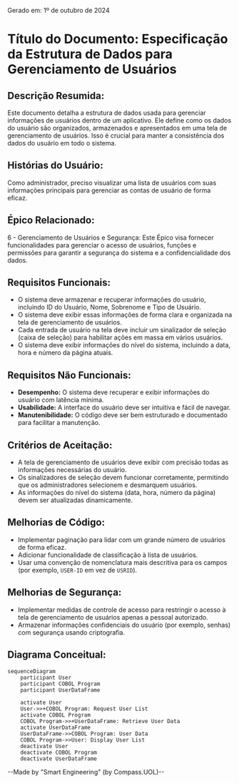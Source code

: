 Gerado em: 1º de outubro de 2024

# **Título do Documento:** Especificação da Estrutura de Dados para Gerenciamento de Usuários

## **Descrição Resumida:**

Este documento detalha a estrutura de dados usada para gerenciar informações de usuários dentro de um aplicativo. Ele define como os dados do usuário são organizados, armazenados e apresentados em uma tela de gerenciamento de usuários. Isso é crucial para manter a consistência dos dados do usuário em todo o sistema.

## **Histórias do Usuário:**

Como administrador, preciso visualizar uma lista de usuários com suas informações principais para gerenciar as contas de usuário de forma eficaz.

## **Épico Relacionado:**

6 - Gerenciamento de Usuários e Segurança: Este Épico visa fornecer funcionalidades para gerenciar o acesso de usuários, funções e permissões para garantir a segurança do sistema e a confidencialidade dos dados.

## **Requisitos Funcionais:**

- O sistema deve armazenar e recuperar informações do usuário, incluindo ID do Usuário, Nome, Sobrenome e Tipo de Usuário.
- O sistema deve exibir essas informações de forma clara e organizada na tela de gerenciamento de usuários.
- Cada entrada de usuário na tela deve incluir um sinalizador de seleção (caixa de seleção) para habilitar ações em massa em vários usuários.
- O sistema deve exibir informações do nível do sistema, incluindo a data, hora e número da página atuais.

## **Requisitos Não Funcionais:**

- **Desempenho:** O sistema deve recuperar e exibir informações do usuário com latência mínima.
- **Usabilidade:** A interface do usuário deve ser intuitiva e fácil de navegar.
- **Manutenibilidade:** O código deve ser bem estruturado e documentado para facilitar a manutenção.

## **Critérios de Aceitação:**

- A tela de gerenciamento de usuários deve exibir com precisão todas as informações necessárias do usuário.
- Os sinalizadores de seleção devem funcionar corretamente, permitindo que os administradores selecionem e desmarquem usuários.
- As informações do nível do sistema (data, hora, número da página) devem ser atualizadas dinamicamente.

## **Melhorias de Código:**

- Implementar paginação para lidar com um grande número de usuários de forma eficaz.
- Adicionar funcionalidade de classificação à lista de usuários.
- Usar uma convenção de nomenclatura mais descritiva para os campos (por exemplo, `USER-ID` em vez de `USRID`).

## **Melhorias de Segurança:**

- Implementar medidas de controle de acesso para restringir o acesso à tela de gerenciamento de usuários apenas a pessoal autorizado.
- Armazenar informações confidenciais do usuário (por exemplo, senhas) com segurança usando criptografia.

## **Diagrama Conceitual:**

```mermaid
sequenceDiagram
    participant User
    participant COBOL Program
    participant UserDataFrame
    
    activate User
    User->>+COBOL Program: Request User List
    activate COBOL Program
    COBOL Program->>+UserDataFrame: Retrieve User Data
    activate UserDataFrame
    UserDataFrame->>COBOL Program: User Data
    COBOL Program->>User: Display User List
    deactivate User
    deactivate COBOL Program
    deactivate UserDataFrame
```

--Made by "Smart Engineering" (by Compass.UOL)--